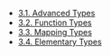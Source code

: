 <!-- This file is generated automatically by infrastructure scripts. Please don't edit by hand. -->

- [3.1. Advanced Types](./01-advanced-types/index.md)
- [3.2. Function Types](./02-function-types/index.md)
- [3.3. Mapping Types](./03-mapping-types/index.md)
- [3.4. Elementary Types](./04-elementary-types/index.md)
